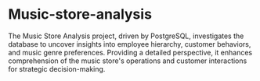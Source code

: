 # Music-store-analysis
The Music Store Analysis project, driven by PostgreSQL, investigates the database to uncover insights into employee hierarchy, customer behaviors, and music genre preferences. Providing a detailed perspective, it enhances comprehension of the music store's operations and customer interactions for strategic decision-making.
